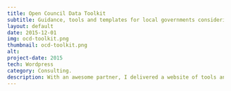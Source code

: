 ```yaml
---
title: Open Council Data Toolkit
subtitle: Guidance, tools and templates for local governments considering open data.
layout: default
date: 2015-12-01
img: ocd-toolkit.png
thumbnail: ocd-toolkit.png
alt: 
project-date: 2015
tech: Wordpress
category: Consulting.
description: With an awesome partner, I delivered a website of tools and guidance for local councils considering publishing open data. It covers the journey from "what" and "why" to "how do I convince the management" through to specific tools for publishing data and policy templates. It built on my previous work on the Open Council Data Standards (started as a hobby project) and the Open Council Data Map, polishing them up and combining them into a more comprehensive platform.
---
```

